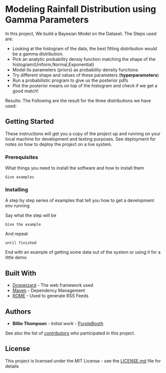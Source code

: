 # Modeling Rainfall Distribution using Gamma Parameters

In this project, We build a Bayesian Model on the Dataset. 
The Steps used are:
* Looking at the histogram of the data, the best fitting distribution would be a gamma distribution.
* Pick an analytic probability densiy function matching the shape of the histogram(Uniform,Normal,Exponential)
* Model its parameters (priors) as probability density functions
* Try different shape and values of these parameters (**hyperparameters**)
* Run a probabilistic program to give us the posterior pdfs
* Plot the posterior means on top of the histogram and check if we get a good match!

Results: The Following are the result for the three distributions we have used:



## Getting Started

These instructions will get you a copy of the project up and running on your local machine for development and testing purposes. See deployment for notes on how to deploy the project on a live system.

### Prerequisites

What things you need to install the software and how to install them

```
Give examples
```

### Installing

A step by step series of examples that tell you how to get a development env running

Say what the step will be

```
Give the example
```

And repeat

```
until finished
```

End with an example of getting some data out of the system or using it for a little demo




## Built With

* [Dropwizard](http://www.dropwizard.io/1.0.2/docs/) - The web framework used
* [Maven](https://maven.apache.org/) - Dependency Management
* [ROME](https://rometools.github.io/rome/) - Used to generate RSS Feeds



## Authors

* **Billie Thompson** - *Initial work* - [PurpleBooth](https://github.com/PurpleBooth)

See also the list of [contributors](https://github.com/your/project/contributors) who participated in this project.

## License

This project is licensed under the MIT License - see the [LICENSE.md](LICENSE.md) file for details

